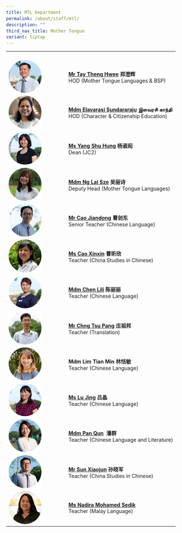 ```yaml
---
title: MTL Department
permalink: /about/staff/mtl/
description: ""
third_nav_title: Mother Tongue
variant: tiptap
---
```

<p></p>
<table>
<tbody>
<tr>
<th rowspan="1" colspan="1">
<p></p>
</th>
<th rowspan="1" colspan="1">
<p></p>
</th>
</tr>
<tr>
<td rowspan="1" colspan="1">
<div class="isomer-image-wrapper">
<img style="width: 60%;" height="auto" width="100%" src="/images/Staff/HOD-Tay-Theng-Hwee_s2.jpg">
</div>
</td>
<td rowspan="1" colspan="1">
<p><strong><a href="/about/staff/mtl/mr-tay-theng-hwee/" rel="noopener noreferrer nofollow" target="_blank">Mr Tay Theng Hwee</a>  郑澄辉</strong>
<br>HOD (Mother Tongue Languages &amp; BSP)</p>
</td>
</tr>
<tr>
<td rowspan="1" colspan="1">
<div class="isomer-image-wrapper">
<img style="width: 60%;" height="auto" width="100%" src="/images/Staff/mtl-elavarasi_s.jpg">
</div>
</td>
<td rowspan="1" colspan="1">
<p><strong><a href="/about/staff/mtl/mdm-elavarasi/" rel="noopener noreferrer nofollow" target="_blank">Mdm Elavarasi Sundararaju</a></strong>  <strong>இளவரசி காந்தி</strong> 
<br>HOD (Character &amp; Citizenship Education)</p>
</td>
</tr>
<tr>
<td rowspan="1" colspan="1">
<div class="isomer-image-wrapper">
<img style="width: 60%;" height="auto" width="100%" src="/images/Staff/MTL-Yang-Shu-Hung_s.jpg">
</div>
</td>
<td rowspan="1" colspan="1">
<p><strong><a href="/about/staff/mtl/ms-yang-shu-hung/" rel="noopener noreferrer nofollow" target="_blank">Ms Yang Shu Hung</a></strong>  <strong>杨淑闳&nbsp; </strong>
<br>Dean (JC2)</p>
</td>
</tr>
<tr>
<td rowspan="1" colspan="1">
<div class="isomer-image-wrapper">
<img style="width: 60%;" height="auto" width="100%" src="/images/Staff/MTL-Ng-Lai-Sze_s.jpg">
</div>
</td>
<td rowspan="1" colspan="1">
<p><strong><a href="/about/staff/mtl/mdm-ng-lai-sze/" rel="noopener noreferrer nofollow" target="_blank">Mdm Ng Lai Sze</a>  吴丽诗</strong> 
<br>Deputy Head (Mother Tongue Languages)</p>
</td>
</tr>
<tr>
<td rowspan="1" colspan="1">
<div class="isomer-image-wrapper">
<img style="width: 60%;" height="auto" width="100%" src="/images/Staff/MTL-Cao-Jiandong_s2.jpg">
</div>
</td>
<td rowspan="1" colspan="1">
<p><strong><a href="/about/staff/mtl/mr-cao-jiandong/" rel="noopener noreferrer nofollow" target="_blank">Mr Cao Jiandong</a>  曹剑东&nbsp; </strong>
<br>Senior Teacher (Chinese Language)</p>
</td>
</tr>
<tr>
<td rowspan="1" colspan="1">
<div class="isomer-image-wrapper">
<img style="width: 60%;" height="auto" width="100%" src="/images/Staff/MTL-Cao-Xinxin_s.jpg">
</div>
</td>
<td rowspan="1" colspan="1">
<p><strong><a href="/about/staff/mtl/ms-cao-xinxin/" rel="noopener noreferrer nofollow" target="_blank">Ms Cao Xinxin</a>  曹昕欣</strong>
<br>Teacher (China Studies in Chinese)</p>
</td>
</tr>
<tr>
<td rowspan="1" colspan="1">
<div class="isomer-image-wrapper">
<img style="width: 60%;" height="auto" width="100%" src="/images/Staff/MTL-Chen-Lili_s.jpg">
</div>
</td>
<td rowspan="1" colspan="1">
<p><strong><a href="/about/staff/mtl/mdm-chen-lili/" rel="noopener noreferrer nofollow" target="_blank">Mdm Chen Lili</a></strong>  <strong>陈丽丽</strong> 
<br>Teacher (Chinese&nbsp;Language)</p>
</td>
</tr>
<tr>
<td rowspan="1" colspan="1">
<div class="isomer-image-wrapper">
<img style="width: 60%;" height="auto" width="100%" src="/images/Staff/MTL-Chng-Tsu-Pang_s.jpg">
</div>
</td>
<td rowspan="1" colspan="1">
<p><strong><a href="/about/staff/mtl/mr-chng-tsu-pang/" rel="noopener noreferrer nofollow" target="_blank">Mr Chng Tsu Pang</a></strong>  <strong>庄祖邦</strong> 
<br>Teacher (Translation)</p>
</td>
</tr>
<tr>
<td rowspan="1" colspan="1">
<div class="isomer-image-wrapper">
<img style="width: 60%;" height="auto" width="100%" src="/images/Staff/MTL-Lim-Tian-Min_s.jpg">
</div>
</td>
<td rowspan="1" colspan="1">
<p><strong>Mdm Lim Tian Min</strong>  <strong>林恬敏</strong>
<br>Teacher (Chinese Language)</p>
</td>
</tr>
<tr>
<td rowspan="1" colspan="1">
<div class="isomer-image-wrapper">
<img style="width: 60%;" height="auto" width="100%" src="/images/Staff/MTL-Lu-Jing_s.jpg">
</div>
</td>
<td rowspan="1" colspan="1">
<p><strong><a href="/about/staff/mtl/ms-lu-jing/" rel="noopener noreferrer nofollow" target="_blank">Ms Lu Jing</a></strong>  <strong>吕晶</strong> 
<br>Teacher (Chinese Language)</p>
</td>
</tr>
<tr>
<td rowspan="1" colspan="1">
<div class="isomer-image-wrapper">
<img style="width: 60%;" height="auto" width="100%" src="/images/Staff/MTL-Pan-Qun_s.jpg">
</div>
</td>
<td rowspan="1" colspan="1">
<p><strong><a href="/about/staff/mtl/mdm-pan-qun/" rel="noopener noreferrer nofollow" target="_blank">Mdm Pan Qun</a></strong>&nbsp; <strong>潘群</strong> 
<br>Teacher (Chinese Language and Literature)</p>
</td>
</tr>
<tr>
<td rowspan="1" colspan="1">
<div class="isomer-image-wrapper">
<img style="width: 60%;" height="auto" width="100%" src="/images/Staff/MTL-Sun-Xiaojun_s.jpg">
</div>
</td>
<td rowspan="1" colspan="1">
<p><strong><a href="/about/staff/mtl/mr-sun-xiaojun/" rel="noopener noreferrer nofollow" target="_blank">Mr Sun Xiaojun</a>  孙晓军</strong> 
<br>Teacher (China Studies in Chinese)</p>
</td>
</tr>
<tr>
<td rowspan="1" colspan="1">
<div class="isomer-image-wrapper">
<img style="width: 60%;" height="auto" width="100%" src="/images/Staff/MTL-Nadira_s-1.jpg">
</div>
</td>
<td rowspan="1" colspan="1">
<p><strong><a href="/about/staff/mtl/ms-nadira-mohamed-sedik/" rel="noopener noreferrer nofollow" target="_blank">Ms Nadira Mohamed Sedik</a></strong> 
<br>Teacher (Malay Language)</p>
</td>
</tr>
</tbody>
</table>
<p></p>
<p></p>
<p></p>